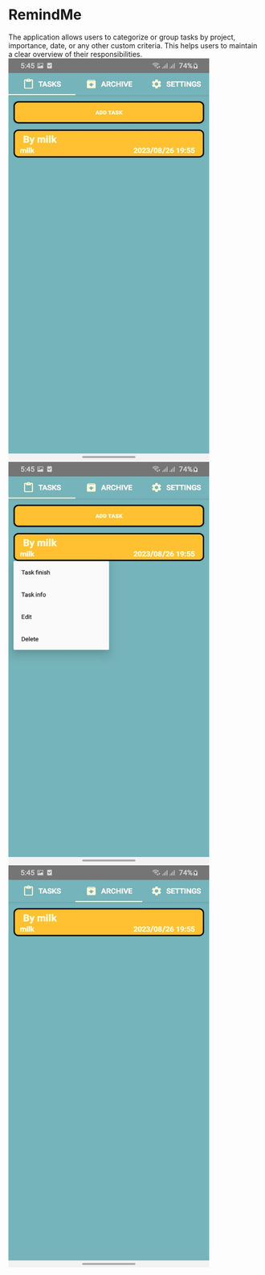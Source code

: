 # RemindMe
The application allows users to categorize or group tasks by project, importance, date, or any other custom criteria. This helps users to maintain a clear overview of their responsibilities.
<br>
<img src="images/1.jpg" alt="" width="400" height="800">
<img src="images/2.jpg" alt="" width="400" height="800">
<img src="images/3.jpg" alt="" width="400" height="800">

